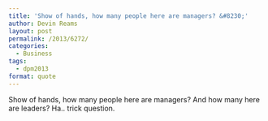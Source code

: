 ```yaml
---
title: 'Show of hands, how many people here are managers? &#8230;'
author: Devin Reams
layout: post
permalink: /2013/6272/
categories:
  - Business
tags:
  - dpm2013
format: quote
---
```

Show of hands, how many people here are managers? And how many here are leaders? Ha.. trick question.